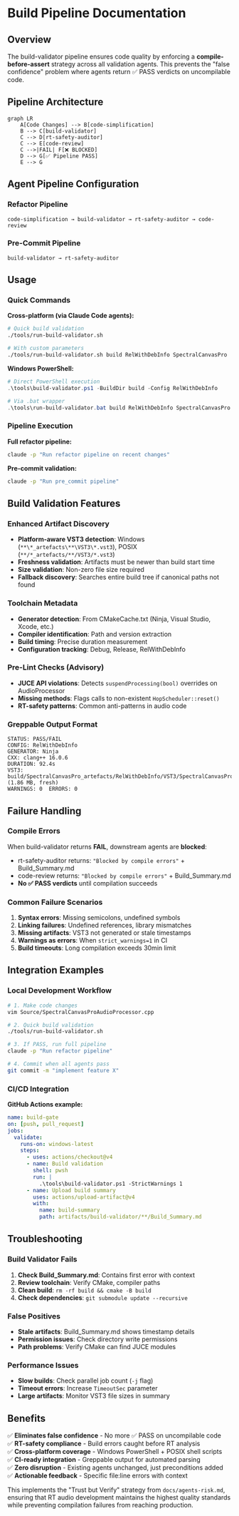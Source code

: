 # Build Pipeline Documentation

## Overview

The build-validator pipeline ensures code quality by enforcing a **compile-before-assert** strategy across all validation agents. This prevents the "false confidence" problem where agents return ✅ PASS verdicts on uncompilable code.

## Pipeline Architecture

```mermaid
graph LR
    A[Code Changes] --> B[code-simplification]
    B --> C[build-validator] 
    C --> D[rt-safety-auditor]
    C --> E[code-review]
    C -->|FAIL| F[❌ BLOCKED]
    D --> G[✅ Pipeline PASS]
    E --> G
```

## Agent Pipeline Configuration

### Refactor Pipeline
```
code-simplification → build-validator → rt-safety-auditor → code-review
```

### Pre-Commit Pipeline  
```
build-validator → rt-safety-auditor
```

## Usage

### Quick Commands

**Cross-platform (via Claude Code agents):**
```bash
# Quick build validation
./tools/run-build-validator.sh

# With custom parameters
./tools/run-build-validator.sh build RelWithDebInfo SpectralCanvasPro
```

**Windows PowerShell:**
```powershell
# Direct PowerShell execution
.\tools\build-validator.ps1 -BuildDir build -Config RelWithDebInfo

# Via .bat wrapper
.\tools\run-build-validator.bat build RelWithDebInfo SpectralCanvasPro
```

### Pipeline Execution

**Full refactor pipeline:**
```bash
claude -p "Run refactor pipeline on recent changes"
```

**Pre-commit validation:**
```bash
claude -p "Run pre_commit pipeline"  
```

## Build Validation Features

### Enhanced Artifact Discovery
- **Platform-aware VST3 detection**: Windows (`**\*_artefacts\**\VST3\*.vst3`), POSIX (`**/*_artefacts/**/VST3/*.vst3`)  
- **Freshness validation**: Artifacts must be newer than build start time
- **Size validation**: Non-zero file size required
- **Fallback discovery**: Searches entire build tree if canonical paths not found

### Toolchain Metadata
- **Generator detection**: From CMakeCache.txt (Ninja, Visual Studio, Xcode, etc.)
- **Compiler identification**: Path and version extraction  
- **Build timing**: Precise duration measurement
- **Configuration tracking**: Debug, Release, RelWithDebInfo

### Pre-Lint Checks (Advisory)
- **JUCE API violations**: Detects `suspendProcessing(bool)` overrides on AudioProcessor
- **Missing methods**: Flags calls to non-existent `HopScheduler::reset()`
- **RT-safety patterns**: Common anti-patterns in audio code

### Greppable Output Format
```
STATUS: PASS/FAIL
CONFIG: RelWithDebInfo  
GENERATOR: Ninja
CXX: clang++ 16.0.6
DURATION: 92.4s
VST3: build/SpectralCanvasPro_artefacts/RelWithDebInfo/VST3/SpectralCanvasPro.vst3 (1.86 MB, fresh)
WARNINGS: 0  ERRORS: 0
```

## Failure Handling

### Compile Errors
When build-validator returns **FAIL**, downstream agents are **blocked**:
- rt-safety-auditor returns: `"Blocked by compile errors"` + Build_Summary.md  
- code-review returns: `"Blocked by compile errors"` + Build_Summary.md
- **No ✅ PASS verdicts** until compilation succeeds

### Common Failure Scenarios
1. **Syntax errors**: Missing semicolons, undefined symbols
2. **Linking failures**: Undefined references, library mismatches  
3. **Missing artifacts**: VST3 not generated or stale timestamps
4. **Warnings as errors**: When `strict_warnings=1` in CI
5. **Build timeouts**: Long compilation exceeds 30min limit

## Integration Examples

### Local Development Workflow
```bash
# 1. Make code changes
vim Source/SpectralCanvasProAudioProcessor.cpp

# 2. Quick build validation  
./tools/run-build-validator.sh

# 3. If PASS, run full pipeline
claude -p "Run refactor pipeline"

# 4. Commit when all agents pass
git commit -m "implement feature X"
```

### CI/CD Integration

**GitHub Actions example:**
```yaml
name: build-gate
on: [push, pull_request]
jobs:
  validate:
    runs-on: windows-latest
    steps:
      - uses: actions/checkout@v4
      - name: Build validation
        shell: pwsh
        run: |
          .\tools\build-validator.ps1 -StrictWarnings 1
      - name: Upload build summary
        uses: actions/upload-artifact@v4
        with:
          name: build-summary
          path: artifacts/build-validator/**/Build_Summary.md
```

## Troubleshooting

### Build Validator Fails
1. **Check Build_Summary.md**: Contains first error with context
2. **Review toolchain**: Verify CMake, compiler paths
3. **Clean build**: `rm -rf build && cmake -B build`  
4. **Check dependencies**: `git submodule update --recursive`

### False Positives
- **Stale artifacts**: Build_Summary.md shows timestamp details
- **Permission issues**: Check directory write permissions
- **Path problems**: Verify CMake can find JUCE modules

### Performance Issues  
- **Slow builds**: Check parallel job count (`-j` flag)
- **Timeout errors**: Increase `TimeoutSec` parameter
- **Large artifacts**: Monitor VST3 file sizes in summary

## Benefits

✅ **Eliminates false confidence** - No more ✅ PASS on uncompilable code  
✅ **RT-safety compliance** - Build errors caught before RT analysis  
✅ **Cross-platform coverage** - Windows PowerShell + POSIX shell scripts  
✅ **CI-ready integration** - Greppable output for automated parsing  
✅ **Zero disruption** - Existing agents unchanged, just preconditions added  
✅ **Actionable feedback** - Specific file:line errors with context

This implements the "Trust but Verify" strategy from `docs/agents-risk.md`, ensuring that RT audio development maintains the highest quality standards while preventing compilation failures from reaching production.